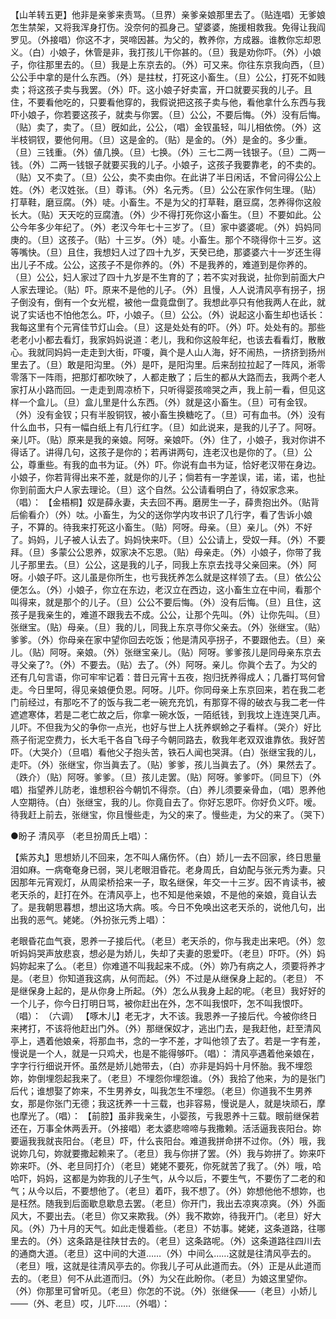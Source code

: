 <!-- { "loadSidebar": true } -->
【山羊转五更】他非是亲爹来责骂。（旦界）亲爹亲娘那里去了。（贴连唱）无爹娘怎生禁架，又将我浑身打伤。没奈何的孤身己。望婆婆，施援相救我。免得让我阎罗见。（外接唱）你这不才，哭啼因甚。为父的，教养你，方成器。谁教你忘却恩义。（白）小娘子，休管是非，我打孩儿干你甚的。（旦）我是劝你吓。（外）小娘子，你往那里去的。（旦）我是上东京去的。（外）可又来。你往东京我向西，（旦）公公手中拿的是什么东西。（外）是拄杖，打死这小畜生。（旦）公公，打死不如贱卖；将这孩子卖与我罢。（外）吓。这小娘子好卖富，开口就要买我的儿子。且住，不要看他吃的，只要看他穿的，我假说把这孩子卖与他，看他拿什么东西与我吓小娘子，你若要这孩子，就卖与你罢。（旦）公公，不要后悔。（外）没有后悔。（贴）卖了，卖了。（旦）旣如此，公公，（唱）金钗虽轻，叫儿相依傍。（外）这半枝铜钗，要他何用。（旦）这是金的。（贴）是金的。（外）是金的。多少重。（旦）三钱重。（外）値几换。（旦）七换。（外）三七二两一钱银子。（旦）二两一钱。（外）二两一钱银子就要买我的儿子。小娘子，这孩子我要靠老，的不卖的。（贴）又不卖了。（旦）公公，卖不卖由你。在此讲了半日闲话，不曾问得公公上姓。（外）老汉姓张。（旦）尊讳。（外）名元秀。（旦）公公在家作何生理。（贴）打草鞋，磨豆腐。（外）唗。小畜生。不是为父的打草鞋，磨豆腐，怎养得你这般长大。（贴）天天吃的豆腐渣。（外）少不得打死你这小畜生。（旦）不要如此。公公今年多少年纪了。（外）老汉今年七十三岁了。（旦）家中婆婆呢。（外）妈妈同庚的。（旦）这孩子。（贴）十三岁。（外）唗。小畜生。那个不晓得你十三岁。这等嘴快。（旦）且住，我想妇人过了四十九岁，天癸已绝，那婆婆六十一岁还生得出儿子不成。公公，这孩子不是你养的。（外）不是我养的，难道到是你养的。（旦）公公，妇人家过了四十九岁是不生育的了；若不实对我说，扯你到前面大户人家去理论。（贴）吓。原来不是他的儿子。（外）且慢，人人说清风亭有拐子，拐子倒没有，倒有一个女光棍，被他一盘竟盘倒了。我想此亭只有他我两人在此，就说了实话也不怕他怎么。吓，小娘子。（旦）公公。（外）说起这小畜生却也话长：我每这里有个元宵佳节灯山会。（旦）这是处处有的吓。（外）吓。处处有的。那些老老小小都去看灯，我家妈妈说道：老儿，我和你这般年纪，也该去看看灯，散散心。我就同妈妈一走走到大街，吓嗄，眞个是人山人海，好不闹热，一挤挤到扬州里去了。（旦）敢是阳沟里。（外）是吓，是阳沟里。后来刮拉拉起了一阵风，淅零零落下一阵雨，把那灯都吹映了，人都走散了；后生的都从大路而去，我两个老人家打从小路而回。一走走到周凉桥下，只听得婴孩啼哭之声，我上前一看，但见这样一个盒儿。（旦）盒儿里是什么东西。（外）就是这小畜生。（旦）可有金钗。（外）没有金钗；只有半股铜钗，被小畜生换糖吃了。（旦）可有血书。（外）没有什么血书，只有一幅白纸上有几行红字。（旦）如此说来，是我的儿子了。阿呀。亲儿吓。（贴）原来是我的亲娘。阿呀。亲娘吓。（外）住了，小娘子，我对你讲不得话了。讲得几句，这孩子是你的；若再讲两句，连老汉也是你的了。（旦）公公，尊重些。有我的血书为证。（外）吓。你说有血书为证，恰好老汉带在身边。小娘子，你若背得出来不差，就是你的儿子；倘若有一字差误，诺，诺，诺，也扯你到前面大户人家去理论。（旦）这个自然。公公请看明白了，待奴家念来。（唱）： 
【金梧桐】奴是薛永妻，夫去回不再。磨房生一子，薛贵抱出外。（贴背后偷看介）（外）呔。小畜生，为父的送你学内攻书识了几行字，看了吿诉小娘子，不算的。待我来打死这小畜生。（贴）阿呀。母亲。（旦）亲儿。（外）不好了。妈妈，儿子被人认去了。妈妈快来吓。（旦）公公请上，受奴一拜。（外）不要拜。（旦）多蒙公公恩养，奴家决不忘恩。（贴）母亲走。（外）小娘子，你带了我儿子那里去。（旦）公公，这是我的儿子，同我上东京去找寻父亲回来。（外）阿呀。小娘子吓。这儿虽是你所生，也亏我抚养怎么就是这样领了去。（旦）依公公便怎么。（外）小娘子，你立在东边，老汉立在西边，这小畜生立在中间，看那个叫得来，就是那个的儿子。（旦）公公不要后悔。（外）没有后悔。（旦）且住，这孩子是我亲生的，难道不跟我去不成。公公，让那个先叫。（外）让你先叫。（旦）张继宝。（贴）母亲。（旦）我的儿，同我上东京寻你父亲去。（外）张继宝。（贴）爹爹。（外）你母亲在家中望你回去吃饭；他是清风亭拐子，不要跟他去。（旦）亲儿。（贴）阿呀。亲娘。（外）张继宝亲儿。（贴）阿呀。爹爹孩儿是同母亲东京去寻父亲了?。（外）不要去。（贴）去了。（外）阿呀。亲儿。你眞个去了。为父的还有几句言语，你可牢牢记着：昔日元宵十五夜，抱归抚养得成人；几番打骂何曾走。今日里呵，得见亲娘便负恩。阿呀。儿吓。你同母亲上东京回来，若在我二老门前经过，有那吃不了的饭与我二老一碗充充饥，有那穿不得的破衣与我二老一件遮遮寒体，若是二老亡故之后，你拿一碗水饭，一陌纸钱，到我坟上连连哭几声。儿吓。不但我为父的争你一点光，也好与世上人抚养螟蛉之子看样。（哭介）好比燕子衔泥空费力，长大毛干各自飞母子今朝同路去，敎我年老双双谁靠依。我好苦吓。（大哭介）（旦唱）看他父子抱头苦，铁石人闻也哭湃。（白）张继宝我的儿，走吓。（外）张继宝，你当眞去了。（贴）爹爹，孩儿当眞去了。（外）果然去了。（跌介）（贴）阿呀。爹爹。（旦）孩儿走罢。（贴）阿呀。爹爹吓。（同旦下）（外唱）指望养儿防老，谁想积谷今朝饥不得奈。（白）养儿须要亲骨血，（唱）恩养他人空期待。（白）张继宝，我的儿。你竟自去了。你好忘恩吓。你好负义吓。嗳。待我赶上前去，张继宝，你且慢些走，为父的来了。慢些走，为父的来了。（哭下） 

●盼子 清风亭 
（老旦扮周氏上唱）： 

【紫苏丸】思想娇儿不回来，怎不叫人痛伤怀。（白）娇儿一去不回家，终日思量泪如麻。一病奄奄身已弱，哭儿老眼泪昏花。老身周氏，自幼配与张元秀为妻。只因那年元宵观灯，从周梁桥拾来一子，取名继保，年交一十三岁。因不肯读书，被老天杀的，赶打在外。在清风亭上，也不知是他亲娘，不是他的亲娘，竟自认去了。是我朝思暮想，想出这场大病。咳。今日不免唤出这老天杀的，说他几句，出出我的恶气。姥姥。（外扮张元秀上唱）： 

老眼昏花血气衰，恩养一子接后代。（老旦）老天杀的，你与我走出来吧。（外）忽听妈妈哭声放悲哀，想必是为娇儿，失却了夫妻的恩爱吓。（老旦）吓吓。（外）妈妈妳起来了么。（老旦）你难道不叫我起来不成。（外）妳乃有病之人，须要将养才是。（老旦）你知道我这病，从何而起。（外）不过是从继保身上起的。（老旦） 不是继保身上起的，是从你身上所起。（外）怎么从我身上起的呢。（老旦）我好好的一个儿子，你今日打明日骂，被你赶出在外，怎不叫我恨吓，怎不叫我恨吓。（唱）： 
（六调） 
【啄木儿】老无才，大不该。我恩养一子接后代。今被你终日来拷打，不该将他赶出门外。（外）那继保奴才，逃出门去，是我赶他，赶至清风亭上，遇着他娘亲，将那血书，念的一字不差，才叫他领了去了。若是一字有差，慢说是一个人，就是一只鸡犬，也是不能得够吓。（唱）： 
清风亭遇着他亲娘在，字字行行细说开怀。虽然是娇儿她带去，（白）亦非是妈妈十月怀胎。我不埋怨妳，妳倒埋怨起我来了。（老旦）不埋怨你埋怨谁。（外）我拾了他来，为的是张门后代；谁想娶了妳来，不生男养女，叫我怎生不埋怨。（老旦）你道我不生男养女，那是你张门无德；我这抚养一十三载，也非容易，慢说是人，就是块顽石，摩也摩光了。（唱）： 
【前腔】虽非我亲生，小婴孩，亏我恩养十三载。眼前继保若还在，万事全休两丢开。（外接唱）老太婆悲啼啼与我撒赖。活活逼我丧阳台。妳要逼我我就丧阳台。（老旦）吓，什么丧阳台。难道我拼命拼不过你。（外）哦，我说妳几句，妳就要撒起赖来了。（老旦）我与你拼了罢。（外）我与妳拼了。妳来吓妳来吓。（外、老旦同打介）（老旦）姥姥不要死，你死就苦了我了。（外）哦，哈哈吓，妈妈，这都是为妳我的儿子生气，从今以后，不要生气，不要伤了二老的和气；从今以后，不要想他了。（老旦）着吓，我不想了。（外）妳想他他不想妳，也是枉然。随我到后面歇息歇息去罢。（老旦）你开门，我出去凉爽凉爽。（外）外面风大，不要出去。（老旦）你又来欺我。（外）我不欺妳，待我开门。（老旦）好大风。（外）乃十月的天气。如此走慢着些。（老旦）不妨事。姥姥，这条道路，往哪里去的。（外）这条路是往陕甘去的。（老旦）这条路呢。（外）这条道路往四川去的通商大道。（老旦）这中间的大道……（外）中间么……这就是往清风亭去的。（老旦）哦，这就是往清风亭去的。你我儿子可从此道而去。（外）正是从此道而去的。（老旦）何不从此道而归。（外）为父在此盼你。（老旦）为娘这里望你。（外）你那里可曾听见。（老旦）你怎的不说。（外）张继保——（老旦）小娇儿——（外、老旦）哎，儿吓……（外唱）： 

